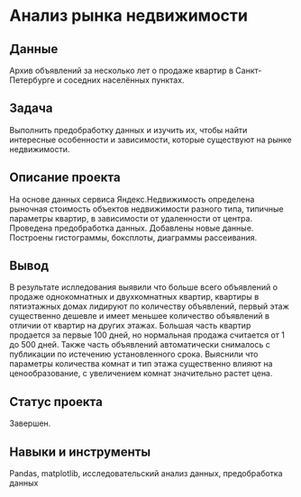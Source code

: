 # Анализ рынка недвижимости

## Данные

Архив объявлений за несколько лет о продаже квартир в Санкт-Петербурге и соседних населённых пунктах.

## Задача

Выполнить предобработку данных и изучить их, чтобы найти интересные особенности и зависимости, которые существуют на рынке недвижимости.

## Описание проекта

На основе данных сервиса Яндекс.Недвижимость определена рыночная стоимость объектов недвижимости разного типа, типичные параметры квартир, в зависимости от удаленности от центра. Проведена предобработка данных. Добавлены новые данные. Построены гистограммы, боксплоты, диаграммы рассеивания.

## Вывод

В результате ислледования выявили что больше всего объявлений о продаже однокомнатных и двухкомнатных квартир, квартиры в пятиэтажных домах лидируют по количеству объявлений, первый этаж существенно дешевле и имеет меньшее количество объявлений в отличии от квартир на других этажах.
Большая часть квартир продается за первые 100 дней, но нормальная продажа считается от 1 до 500 дней. Также часть объявлений автоматически снималось с публикации по истечению установленного срока.
Выяснили что параметры количества комнат и тип этажа существенно влияют на ценообразование, с увеличением комнат значительно растет цена.

## Статус проекта

Завершен.

## Навыки и инструменты

Pandas, matplotlib, исследовательский анализ данных, предобработка данных
